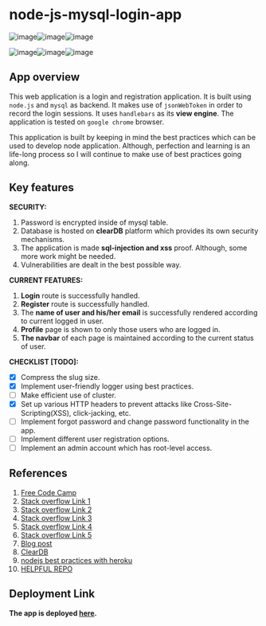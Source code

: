 # node-js-mysql-login-app

![image](https://img.shields.io/badge/Node.js-43853D?style=for-the-badge&logo=node.js&logoColor=white)![image](https://img.shields.io/badge/Express.js-404D59?style=for-the-badge&logo=express&logoColor=white)![image](https://img.shields.io/badge/MySQL-00000F?style=for-the-badge&logo=mysql&logoColor=white)

![image](https://img.shields.io/badge/Heroku-430098?style=for-the-badge&logo=heroku&logoColor=white)![image](https://img.shields.io/badge/Bootstrap-563D7C?style=for-the-badge&logo=bootstrap&logoColor=white)![image](https://img.shields.io/badge/Visual_Studio_Code-0078D4?style=for-the-badge&logo=visual%20studio%20code&logoColor=white)

## App overview
This web application is a login and registration application. It is built using `node.js` and `mysql` as backend. It makes use of `jsonWebToken` in order to record the login sessions. It uses `handlebars` as its **view engine**. The application is tested on `google chrome` browser.

This application is built by keeping in mind the best practices which can be used to develop node application. Although, perfection and learning is an life-long process so I will continue to make use of best practices going along.

## Key features
**SECURITY:**
1. Password is encrypted inside of mysql table.
2. Database is hosted on **clearDB** platform which provides its own security mechanisms.
3. The application is made **sql-injection and xss** proof. Although, some more work might be needed.
4. Vulnerabilities are dealt in the best possible way.

**CURRENT FEATURES:**
1. **Login** route is successfully handled.
2. **Register** route is successfully handled.
3. The **name of user and his/her email** is successfully rendered according to current logged in user.
4. **Profile** page is shown to only those users who are logged in.
5. **The navbar** of each page is maintained according to the current status of user.

**CHECKLIST [TODO]:**
- [x] Compress the slug size.
- [x] Implement user-friendly logger using best practices.
- [ ] Make efficient use of cluster.
- [x] Set up various HTTP headers to prevent attacks like Cross-Site-Scripting(XSS), click-jacking, etc.
- [ ] Implement forgot password and change password functionality in the app.
- [ ] Implement different user registration options.
- [ ] Implement an admin account which has root-level access.  

## References
1. [Free Code Camp](https://www.youtube.com/watch?v=fsCjFHuMXj0)
2. [Stack overflow Link 1](https://stackoverflow.com/q/40119964)
3. [Stack overflow Link 2](https://stackoverflow.com/q/51849010)
4. [Stack overflow Link 3](https://stackoverflow.com/questions/54641529/cleardb-connecting-with-npm-run-start-but-not-with-heroku-deploy-err-connecti)
5. [Stack overflow Link 4](https://stackoverflow.com/questions/10974360/heroku-error-h12-request-timeout-issue)
6. [Stack overflow Link 5](https://stackoverflow.com/a/62789964)
7. [Blog post](https://bezkoder.com/deploy-node-js-app-heroku-cleardb-mysql/)
8. [ClearDB](https://devcenter.heroku.com/articles/cleardb#:~:text=Local%20setup,-The%20ClearDB%20dedicated&text=done-,Once%20in%20the%20ClearDB%20portal%2C%20simply%20click%20on%20the%20Databases,to%20build%20your%20new%20DATABASE_URL.)
9. [nodejs best practices with heroku](https://devcenter.heroku.com/articles/node-best-practices)
10. [HELPFUL REPO](https://github.com/paschmann/rasa-ui)

## Deployment Link
**The app is deployed [here](https://login-registration-oyster.herokuapp.com/).**
